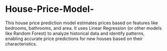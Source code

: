 # House-Price-Model-
This house price prediction model estimates prices based on features like bedrooms, bathrooms, and area. It uses Linear Regression (or other models like Random Forest) to analyze historical data and identify patterns, enabling accurate price predictions for new houses based on their characteristics.

